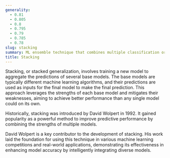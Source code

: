 ```yaml
---
generality:
  - 0.81
  - 0.805
  - 0.8
  - 0.795
  - 0.79
  - 0.785
  - 0.78
slug: stacking
summary: ML ensemble technique that combines multiple classification or regression models via a meta-classifier or meta-regressor to improve prediction accuracy.
title: Stacking
---
```


Stacking, or stacked generalization, involves training a new model to aggregate the predictions of several base models. The base models are typically different machine learning algorithms, and their predictions are used as inputs for the final model to make the final prediction. This approach leverages the strengths of each base model and mitigates their weaknesses, aiming to achieve better performance than any single model could on its own.

Historically, stacking was introduced by David Wolpert in 1992. It gained popularity as a powerful method to improve predictive performance by combining the strengths of multiple models.

David Wolpert is a key contributor to the development of stacking. His work laid the foundation for using this technique in various machine learning competitions and real-world applications, demonstrating its effectiveness in enhancing model accuracy by intelligently integrating diverse models.

